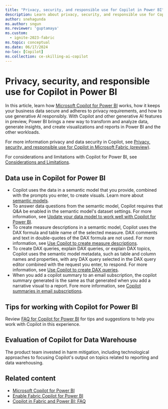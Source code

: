 ```yaml
---
title: "Privacy, security, and responsible use for Copilot in Power BI"
description: Learn about privacy, security, and responsible use for Copilot for Power BI in Microsoft Fabric.
author: snehagunda
ms.author: sngun
ms.reviewer: 'guptamaya'
ms.custom:
  - ignite-2023-fabric
ms.topic: conceptual
ms.date: 06/17/2024
no-loc: [Copilot]
ms.collection: ce-skilling-ai-copilot
---
```


# Privacy, security, and responsible use for Copilot in Power BI

In this article, learn how [Microsoft Copilot for Power BI](/power-bi/create-reports/copilot-introduction) works, how it keeps your business data secure and adheres to privacy requirements, and how to use generative AI responsibly.  With Copilot and other generative AI features in preview, Power BI brings a new way to transform and analyze data, generate insights, and create visualizations and reports in Power BI and the other workloads.

For more information privacy and data security in Copilot, see [Privacy, security, and responsible use for Copilot in Microsoft Fabric (preview)](copilot-privacy-security.md).

For considerations and limitations with Copilot for Power BI, see [Considerations and Limitations](/power-bi/create-reports/copilot-introduction#considerations-and-limitations).

## Data use in Copilot for Power BI

- Copilot uses the data in a semantic model that you provide, combined with the prompts you enter, to create visuals. Learn more about [semantic models](/power-bi/connect-data/service-datasets-understand).
- To answer data questions from the semantic model, Copilot requires that Q&A be enabled in the semantic model's dataset settings. For more information, see [Update your data model to work well with Copilot for Power BI](/power-bi/create-reports/copilot-evaluate-data).
- To create measure descriptions in a semantic model, Copilot uses the DAX formula and table name of the selected measure. DAX comments and text in double-quotes of the DAX formula are not used. For more information, see [Use Copilot to create measure descriptions](/power-bi/transform-model/desktop-measure-copilot-descriptions).
- To create DAX queries, explain DAX queries, or explain DAX topics, Copilot uses the semantic model metadata, such as table and column names and properties, with any DAX query selected in the DAX query editor combined with the request you enter, to respond. For more information, see [Use Copilot to create DAX queries](/dax/dax-copilot).
- When you add a copilot summary to an email subscription, the copilot summary generated is the same as that generated when you add a narrative visual to a report. Fore more information, see [Copilot summaries in email subscriptions](/power-bi/create-reports/copilot-summaries-in-subscriptions).

## Tips for working with Copilot for Power BI

Review [FAQ for Copilot for Power BI](copilot-faq-fabric.yml) for tips and suggestions to help you work with Copilot in this experience.

## Evaluation of Copilot for Data Warehouse

The product team invested in harm mitigation, including technological approaches to focusing Copilot's output on topics related to reporting and data warehousing.

## Related content

- [Microsoft Copilot for Power BI](/power-bi/create-reports/copilot-introduction)
- [Enable Fabric Copilot for Power BI](/power-bi/create-reports/copilot-enable-power-bi)
- [Copilot in Fabric and Power BI: FAQ](copilot-faq-fabric.yml)
